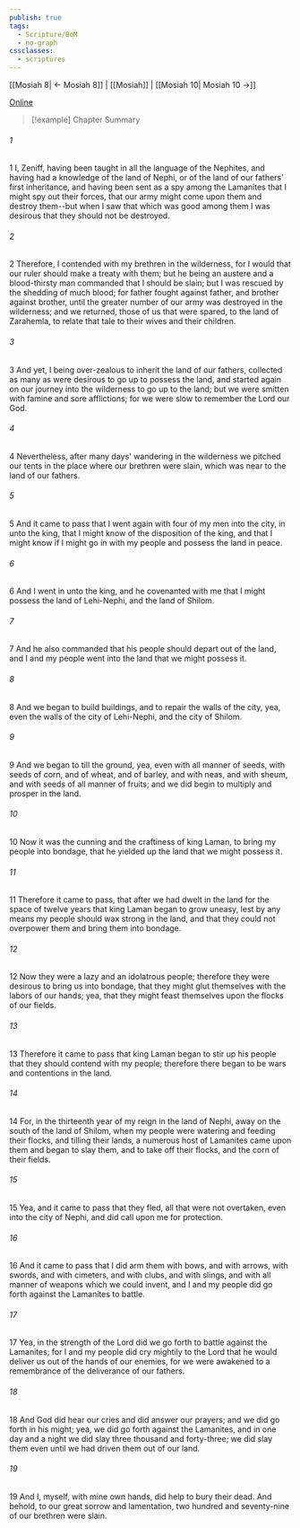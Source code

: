 ```yaml
---
publish: true
tags:
  - Scripture/BoM
  - no-graph
cssclasses:
  - scriptures
---
```

[[Mosiah 8| ← Mosiah 8]] | [[Mosiah]] | [[Mosiah 10| Mosiah 10 →]]

[Online](https://churchofjesuschrist.org/study/scriptures/bofm/mosiah/9?lang=eng)

>[!example] Chapter Summary
>
###### 1
1 I, Zeniff, having been taught in all the language of the Nephites, and having had a knowledge of the land of Nephi, or of the land of our fathers' first inheritance, and having been sent as a spy among the Lamanites that I might spy out their forces, that our army might come upon them and destroy them--but when I saw that which was good among them I was desirous that they should not be destroyed.
###### 2
2 Therefore, I contended with my brethren in the wilderness, for I would that our ruler should make a treaty with them; but he being an austere and a blood-thirsty man commanded that I should be slain; but I was rescued by the shedding of much blood; for father fought against father, and brother against brother, until the greater number of our army was destroyed in the wilderness; and we returned, those of us that were spared, to the land of Zarahemla, to relate that tale to their wives and their children.
###### 3
3 And yet, I being over-zealous to inherit the land of our fathers, collected as many as were desirous to go up to possess the land, and started again on our journey into the wilderness to go up to the land; but we were smitten with famine and sore afflictions; for we were slow to remember the Lord our God.
###### 4
4 Nevertheless, after many days' wandering in the wilderness we pitched our tents in the place where our brethren were slain, which was near to the land of our fathers.
###### 5
5 And it came to pass that I went again with four of my men into the city, in unto the king, that I might know of the disposition of the king, and that I might know if I might go in with my people and possess the land in peace.
###### 6
6 And I went in unto the king, and he covenanted with me that I might possess the land of Lehi-Nephi, and the land of Shilom.
###### 7
7 And he also commanded that his people should depart out of the land, and I and my people went into the land that we might possess it.
###### 8
8 And we began to build buildings, and to repair the walls of the city, yea, even the walls of the city of Lehi-Nephi, and the city of Shilom.
###### 9
9 And we began to till the ground, yea, even with all manner of seeds, with seeds of corn, and of wheat, and of barley, and with neas, and with sheum, and with seeds of all manner of fruits; and we did begin to multiply and prosper in the land.
###### 10
10 Now it was the cunning and the craftiness of king Laman, to bring my people into bondage, that he yielded up the land that we might possess it.
###### 11
11 Therefore it came to pass, that after we had dwelt in the land for the space of twelve years that king Laman began to grow uneasy, lest by any means my people should wax strong in the land, and that they could not overpower them and bring them into bondage.
###### 12
12 Now they were a lazy and an idolatrous people; therefore they were desirous to bring us into bondage, that they might glut themselves with the labors of our hands; yea, that they might feast themselves upon the flocks of our fields.
###### 13
13 Therefore it came to pass that king Laman began to stir up his people that they should contend with my people; therefore there began to be wars and contentions in the land.
###### 14
14 For, in the thirteenth year of my reign in the land of Nephi, away on the south of the land of Shilom, when my people were watering and feeding their flocks, and tilling their lands, a numerous host of Lamanites came upon them and began to slay them, and to take off their flocks, and the corn of their fields.
###### 15
15 Yea, and it came to pass that they fled, all that were not overtaken, even into the city of Nephi, and did call upon me for protection.
###### 16
16 And it came to pass that I did arm them with bows, and with arrows, with swords, and with cimeters, and with clubs, and with slings, and with all manner of weapons which we could invent, and I and my people did go forth against the Lamanites to battle.
###### 17
17 Yea, in the strength of the Lord did we go forth to battle against the Lamanites; for I and my people did cry mightily to the Lord that he would deliver us out of the hands of our enemies, for we were awakened to a remembrance of the deliverance of our fathers.
###### 18
18 And God did hear our cries and did answer our prayers; and we did go forth in his might; yea, we did go forth against the Lamanites, and in one day and a night we did slay three thousand and forty-three; we did slay them even until we had driven them out of our land.
###### 19
19 And I, myself, with mine own hands, did help to bury their dead. And behold, to our great sorrow and lamentation, two hundred and seventy-nine of our brethren were slain.



